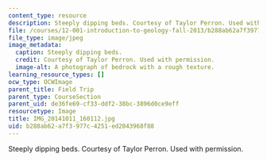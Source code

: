 ```yaml
---
content_type: resource
description: Steeply dipping beds. Courtesy of Taylor Perron. Used with permission.
file: /courses/12-001-introduction-to-geology-fall-2013/b288ab62a7f3977c4251ed2043968f88_IMG_20141011_160112.jpg
file_type: image/jpeg
image_metadata:
  caption: Steeply dipping beds.
  credit: Courtesy of Taylor Perron. Used with permission.
  image-alt: A photograph of bedrock with a rough texture.
learning_resource_types: []
ocw_type: OCWImage
parent_title: Field Trip
parent_type: CourseSection
parent_uid: de36fe69-cf33-ddf2-38bc-3896d0ce9eff
resourcetype: Image
title: IMG_20141011_160112.jpg
uid: b288ab62-a7f3-977c-4251-ed2043968f88
---
```

Steeply dipping beds. Courtesy of Taylor Perron. Used with permission.

